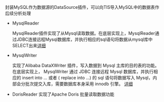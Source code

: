 封装MySQL作为数据源的DataSource插件，可以向TIS导入MySQL中的数据表作后续分析处理
* MysqlReader
  
  MysqlReader插件实现了从Mysql读取数据。在底层实现上，MysqlReader通过JDBC连接远程Mysql数据库，并执行相应的sql语句将数据从mysql库中SELECT出来[详细](https://github.com/alibaba/DataX/blob/master/mysqlreader/doc/mysqlreader.md)
  
* MysqlWriter

  实现了Alibaba DataXWriter 插件，写入数据到 Mysql 主库的目的表的功能。在底层实现上， MysqlWriter 通过 JDBC 连接远程 Mysql 数据库，并执行相应的 insert into ... 或者 ( replace into ...) 的 sql 语句将数据写入 Mysql，内部会分批次提交入库，需要数据库本身采用 innodb 引擎。 [详细](https://github.com/alibaba/DataX/blob/master/mysqlwriter/doc/mysqlwriter.md)

* DorisReader
  实现了Apache Doris 批量读取数据功能